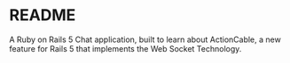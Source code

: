 # README

A Ruby on Rails 5 Chat application, built to learn about ActionCable, a new feature for Rails 5 that implements the Web Socket Technology.

